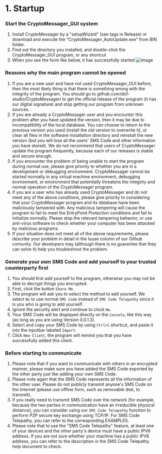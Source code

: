 # 1. Startup

### Start the CryptoMessager_GUI system
1. Install CryptoMessager by a "setupWizard" (see tags in Release) or download and execute the "CryptoMessager_AutoUpdate.exe" from BIN folder.
1. Find out the directory you installed, and double-click the CryptoMessager_GUI program, or any shortcut
2. When you see the form like below, it has successfully started
![image](https://github.com/user-attachments/assets/9a8b2a7e-5eac-4a0a-9560-7229463866fe)


### Reasons why the main program cannot be opened
1. If you are a new user and have not used CryptoMessager_GUI before, then the most likely thing is that there is something wrong with the integrity of the program. You should go to github.com/dof-studio/CryptoMessager/ to get the official release of the program (it has our digital signature) and stop getting our program from unknown sources.
2. If you are already a CryptoMessager user and you encounter this problem after you have updated the version, then it may be due to incompatibility of the local database. You can choose to return to the previous version you used (install the old version to overwrite it), or clear all files in the software installation directory and reinstall the new version (but you will lose all the users' SMS Code and other information you have stored). We do not recommend that users of CryptoMessager update the program frequently, because each of our releases is stable and secure enough.
3. If you encounter the problem of being unable to start the program during normal use, please give priority to whether you are in a development or debugging environment. CryptoMessager cannot be started normally in any virtual machine environment, debugging environment, or environment that potentially threatens the integrity and normal operation of the CryptoMessager program.
4. If you are a user who has already used CryptoMessager and do not meet any of the above conditions, please give priority to considering that your CryptoMessager program and its database have been maliciously tampered with. Any malicious tampering will cause the program to fail to meet the EntryPoint Protection conditions and fail to initialize normally. Please stop the relevant tampering behavior, or use anti-virus software to check whether your computer has been attacked by malicious programs.
5. If your situation does not meet all of the above requirements, please describe your problem in detail in the Iuuse column of our Github comunity. Our developers may (although there is no guarantee that they can solve it) help you troubleshoot the problem.


### Generate your own SMS Code and add yourself to your trusted counterparty first
1. You should first add yourself to the program, otherwise you may not be able to decrypt things you encrypted.
2. First, click the button `Share Me`.
3. The program will ask you to select the method to add yourself. We select `No` to use normal `SMS Code` instead of `SMS Code Telepathy` since it is you who is going to add yourself.
4. Ignore the security alert and continue to clock `No`.
5. Your SMS Code will be displayed directly on the `Console`, like this way (as long as you are using Version 0.0.1.3).
6. Select and copy your SMS Code by using `Ctrl+C` shortcut, and paste it into the inputbar labeled `Import`.
7. Click `New Client`, the program will remind you that you have successfully added this client.


### Before starting to communicate
1. Please note that if you want to communicate with others in an encrypted manner, please make sure you have added the SMS Code exported by the other party just like adding your own SMS Code.
2. Please note again that the SMS Code represents all the information of the other user. Please do not publicly transmit anyone's SMS Code on the Internet (please use offline form, such as removable disk, to transmit).
3. If you really need to transmit SMS Code over the network (for example, because the two parties in communication have an irreducible physical distance), you can consider using our `SMS Code Telepathy` function to perform P2P secure key exchange using TCP/IP. For SMS Code Telepathy, you can refer to the corresponding EXAMPLES.
4. Please note that to use the "SMS Code Telepathy" feature, at least one of your devices and the other party's device must have a public IPV6 address. If you are not sure whether your machine has a public IPV6 address, you can refer to the description in the SMS Code Telepathy help document to check.
